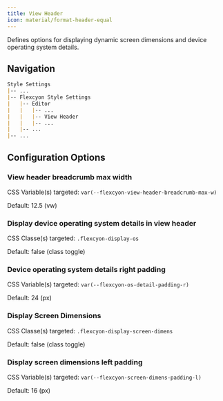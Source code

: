 ```yaml
---
title: View Header
icon: material/format-header-equal
---
```


Defines options for displaying dynamic screen dimensions and device operating system details.

## Navigation

```md
Style Settings
|-- ...
|-- Flexcyon Style Settings
|   |-- Editor
|   |   |-- ...
|   |   |-- View Header
|   |   |-- ...
|   |-- ...
|-- ...
```

## Configuration Options

### View header breadcrumb max width

CSS Variable(s) targeted: `var(--flexcyon-view-header-breadcrumb-max-w)`

Default: 12.5 (vw)

### Display device operating system details in view header

CSS Classe(s) targeted: `.flexcyon-display-os`

Default: false (class toggle)

### Device operating system details right padding

CSS Variable(s) targeted: `var(--flexcyon-os-detail-padding-r)`

Default: 24 (px)

### Display Screen Dimensions

CSS Classe(s) targeted: `.flexcyon-display-screen-dimens`

Default: false (class toggle)

### Display screen dimensions left padding

CSS Variable(s) targeted: `var(--flexcyon-screen-dimens-padding-l)`

Default: 16 (px)
